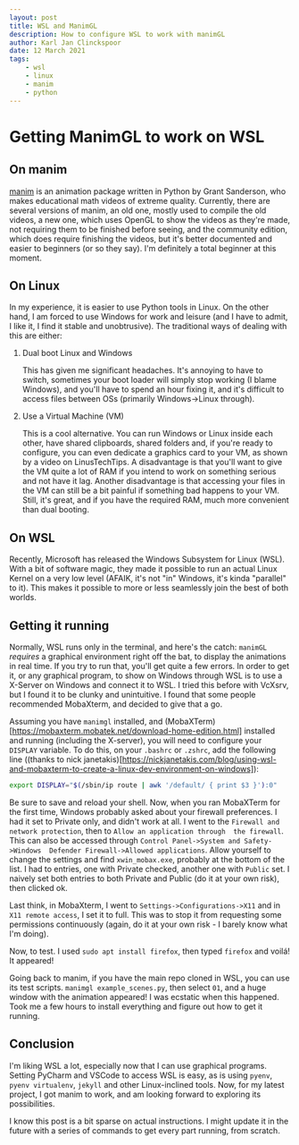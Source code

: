```yaml
---
layout: post
title: WSL and ManimGL
description: How to configure WSL to work with manimGL
author: Karl Jan Clinckspoor
date: 12 March 2021
tags:
    - wsl
    - linux
    - manim
    - python
---
```


# Getting ManimGL to work on WSL

## On manim

[manim](https://www.github.com/3b1b/manim) is an animation package written in Python by Grant
Sanderson, who makes educational math videos of extreme quality. Currently, there are several
versions of manim, an old one, mostly used to compile the old videos, a new one, which uses OpenGL
to show the videos as they're made, not requiring them to be finished before seeing, and the
community edition, which does require finishing the videos, but it's better documented and easier to
beginners (or so they say). I'm definitely a total beginner at this moment.

## On Linux

In my experience, it is easier to use Python tools in Linux. On the other hand, I am forced to use
Windows for work and leisure (and I have to admit, I like it, I find it stable and unobtrusive). The
traditional ways of dealing with this are either:

1. Dual boot Linux and Windows

   This has given me significant headaches. It's annoying to have to switch, sometimes your boot
   loader will simply stop working (I blame Windows), and you'll have to spend an hour fixing it,
   and it's difficult to access files between OSs (primarily Windows->Linux through).

2. Use a Virtual Machine (VM)

   This is a cool alternative. You can run Windows or Linux inside each other, have shared
   clipboards, shared folders and, if you're ready to configure, you can even dedicate a graphics
   card to your VM, as shown by a video on LinusTechTips. A disadvantage is that you'll want to give
   the VM quite a lot of RAM if you intend to work on something serious and not have it lag. Another
   disadvantage is that accessing your files in the VM can still be a bit painful if something bad
   happens to your VM. Still, it's great, and if you have the required RAM, much more convenient 
   than dual booting.
   
## On WSL

Recently, Microsoft has released the Windows Subsystem for Linux (WSL). With a bit of software 
magic, they made it possible to run an actual Linux Kernel on a very low level (AFAIK, it's not 
"in" Windows, it's kinda "parallel" to it). This makes it possible to more or less seamlessly 
join the best of both worlds.

## Getting it running

Normally, WSL runs only in the terminal, and here's the catch: `manimGL` *requires* a graphical 
environment right off the bat, to display the animations in real time. If you try to run that, 
you'll get quite a few errors. In order to get it, or any graphical program, to show on Windows 
through WSL is to use a X-Server on Windows and connect it to WSL. I tried this before with 
VcXsrv, but I found it to be clunky and unintuitive. I found that some people recommended 
MobaXterm, and decided to give that a go.

Assuming you have `manimgl` installed, and (MobaXTerm)[https://mobaxterm.mobatek.net/download-home-edition.html] 
installed and running (including the X-server), you will need to 
configure your `DISPLAY` variable. To do this, on your `.bashrc` or `.zshrc`, add the following 
line ((thanks to nick janetakis)[https://nickjanetakis.com/blog/using-wsl-and-mobaxterm-to-create-a-linux-dev-environment-on-windows]):

```bash
export DISPLAY="$(/sbin/ip route | awk '/default/ { print $3 }'):0"
```

Be sure to save and reload your shell. Now, when you ran MobaXTerm for the first time, Windows 
probably asked about your firewall preferences. I had it set to Private only, and didn't work 
at all. I went to the `Firewall and network protection`, then to `Allow an application through 
the firewall`. This can also be accessed through `Control Panel->System and Safety->Windows 
Defender Firewall->Allowed applications`. Allow yourself to change the settings and find 
`xwin_mobax.exe`, probably at the bottom of the list. I had to entries, one with Private checked,
another one with `Public` set. I naively set both entries to both Private and Public (do it at 
your own risk), then clicked ok.

Last think, in MobaXterm, I went to `Settings->Configurations->X11` and in `X11 remote access`, 
I set it to full. This was to stop it from requesting some permissions continuously (again, do 
it at your own risk - I barely know what I'm doing).

Now, to test. I used `sudo apt install firefox`, then typed `firefox` and voilá! It appeared!

Going back to manim, if you have the main repo cloned in WSL, you can use its test scripts. 
`manimgl example_scenes.py`, then select `01`, and a huge window with the animation appeared! I 
was ecstatic when this happened. Took me a few hours to install everything and figure out how to 
get it running.

## Conclusion

I'm liking WSL a lot, especially now that I can use graphical programs. Setting PyCharm and 
VSCode to access WSL is easy, as is using `pyenv`, `pyenv virtualenv`, `jekyll` and 
other Linux-inclined tools. Now, for my latest project, I got manim to work, and am looking 
forward to exploring its possibilities.

I know this post is a bit sparse on actual instructions. I might update it in the future with a 
series of commands to get every part running, from scratch.
